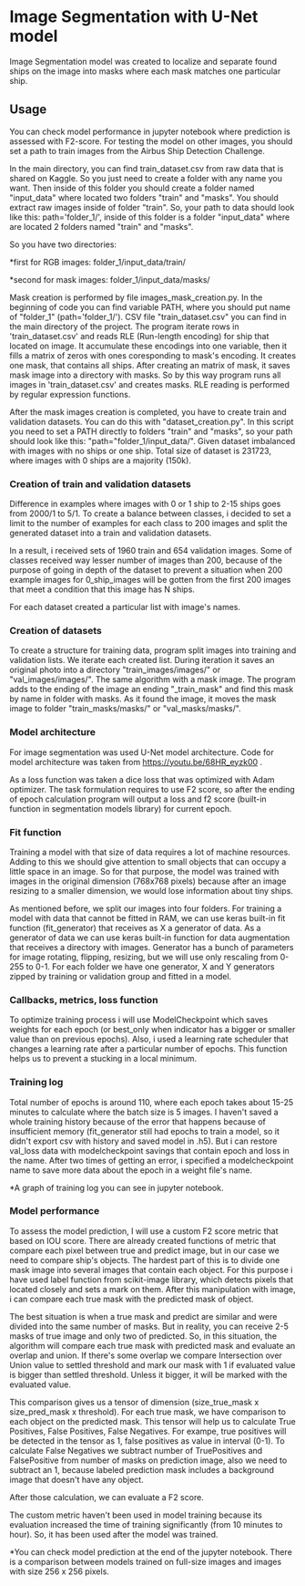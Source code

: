 # Image Segmentation with U-Net model

Image Segmentation model was created to localize and separate found ships on the image into masks where each mask matches one particular ship.


## Usage

You can check model performance in jupyter notebook where prediction is assessed with F2-score. For testing the model on other images, you should set a path to train images from the Airbus Ship Detection Challenge.


In the main directory, you can find train_dataset.csv from raw data that is shared on Kaggle. So you just need to create a folder with any name you want. Then inside of this folder you should create a folder named "input_data" where located two folders "train" and "masks".
You should extract raw images inside of folder "train". So, your path to data should look like this: path='folder_1/', inside of this folder is a folder "input_data" where are located 2 folders named "train" and "masks". 


So you have two directories: 

*first for RGB images: folder_1/input_data/train/

*second for mask images: folder_1/input_data/masks/

Mask creation is performed by file images_mask_creation.py. In the beginning of code you can find variable PATH, where you should put name of "folder_1" (path='folder_1/'). CSV file "train_dataset.csv" you can find in the main directory of the project.
The program iterate rows in 'train_dataset.csv' and reads RLE (Run-length encoding) for ship that located on image. It accumulate these encodings into one variable, then it fills a matrix of zeros with ones coresponding to mask's encoding. It creates one mask, that contains all ships. After creating an matrix of mask, it saves mask image into a directory with masks. So by this way program runs all images in 'train_dataset.csv' and creates masks.
RLE reading is performed by regular expression functions.

After the mask images creation is completed, you have to create train and validation datasets. You can do this with "dataset_creation.py". In this script you need to set a PATH directly to folders "train" and "masks", so your path should look like this: "path="folder_1/input_data/".
Given dataset imbalanced with images with no ships or one ship. Total size of dataset is 231723, where images with 0 ships are a majority (150k). 

### Creation of train and validation datasets
Difference in examples where images with 0 or 1 ship to 2-15 ships goes from 2000/1 to 5/1. To create a balance between classes, i decided to set a limit to the number of examples for each class to 200 images and split the generated dataset into a train and validation datasets. 

In a result, i received sets of 1960 train and 654 validation images. Some of classes received way lesser number of images than 200, because of the purpose of going in depth of the dataset to prevent a situation when 200 example images for 0_ship_images will be gotten from the first 200 images that meet a condition that this image has N ships. 

For each dataset created a particular list with image's names.

### Creation of datasets
To create a structure for training data, program split images into training and validation lists. We iterate each created list.
During iteration it saves an original photo into a directory "train_images/images/" or "val_images/images/". The same algorithm with a mask image.
The program adds to the ending of the image an ending "_train_mask" and find this mask by name in folder with masks. As it found the image, it moves the mask image to folder "train_masks/masks/" or "val_masks/masks/".

### Model architecture

For image segmentation was used U-Net model architecture. Code for model architecture was taken from https://youtu.be/68HR_eyzk00 .

As a loss function was taken a dice loss that was optimized with Adam optimizer. The task formulation requires to use F2 score, so after the ending of epoch calculation program will output a loss and f2 score (built-in function in segmentation models library) for current epoch. 


### Fit function

Training a model with that size of data requires a lot of machine resources. Adding to this we should give attention to small objects that can occupy a little space in an image. So for that purpose, the model was trained with images in the original dimension (768x768 pixels) because after an image resizing to a smaller dimension, we would lose information about tiny ships.  


As mentioned before, we split our images into four folders. For training a model with data that cannot be fitted in RAM, we can use keras built-in fit function (fit_generator) that receives as X a generator of data. As a generator of data we can use keras built-in function for data augmentation that receives a directory with images. Generator has a bunch of parameters for image rotating, flipping, resizing, but we will use only rescaling from 0-255 to 0-1. For each folder we have one generator, X and Y generators zipped by training or validation group and fitted in a model.


### Callbacks, metrics, loss function
To optimize training process i will use ModelCheckpoint which saves weights for each epoch (or best_only when indicator has a bigger or smaller value than on previous epochs). Also, i used a learning rate scheduler that changes a learning rate after a particular number of epochs. This function helps us to prevent a stucking in a local minimum.

### Training log

Total number of epochs is around 110, where each epoch takes about 15-25 minutes to calculate where the batch size is 5 images. I haven't saved a whole training history because of the error that happens because of insufficient memory (fit_generator still had epochs to train a model, so it didn't export csv with history and saved model in .h5).
But i can restore val_loss data with modelcheckpoint savings that contain epoch and loss in the name. After two times of getting an error, i specified a modelcheckpoint name to save more data about the epoch in a weight file's name. 

*A graph of training log you can see in jupyter notebook.

### Model performance

To assess the model prediction, I will use a custom F2 score metric that based on IOU score. There are already created functions of metric that compare each pixel between true and predict image, but in our case we need to compare ship's objects. The hardest part of this is to divide one mask image into several images that contain each object. For this purpose i have used label function from scikit-image library, which detects pixels that located closely and sets a mark on them. After this manipulation with image, i can compare each true mask with the predicted mask of object.

The best situation is when a true mask and predict are similar and were divided into the same number of masks. But in reality, you can receive 2-5 masks of true image and only two of predicted. So, in this situation, the algorithm will compare each true mask with predicted mask and evaluate an overlap and union. If there's some overlap we compare Intersection over Union value to settled threshold and mark our mask with 1 if evaluated value is bigger than settled threshold. Unless it bigger, it will be marked with the evaluated value.

This comparison gives us a tensor of dimension (size_true_mask x size_pred_mask x threshold). For each true mask, we have comparison to each object on the predicted  mask. This tensor will help us to calculate True Positives, False Positives, False Negatives. For exampe, true positives will be detected in the tensor as 1, false positives as value in interval (0-1). To calculate False Negatives we subtract number of TruePositives and FalsePositive from number of masks on prediction image, also we need to subtract an 1, because labeled prediction mask includes a background image that doesn't have any object. 

After those calculation, we can evaluate a F2 score.

The custom metric haven't been used in model training because its evaluation increased the time of training significantly (from 10 minutes to hour). So, it has been used after the model was trained.

*You can check model prediction at the end of the jupyter notebook. There is a comparison between models trained on full-size images and images with size 256 x 256 pixels.
